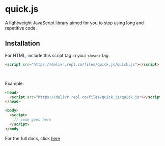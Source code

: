 # quick.js
A lightweight JavaScript library aimed for you to stop using long and repetitive code.


## Installation
For HTML, include this script tag in your `<head>` tag:
```html
<script src="https://delivr.repl.co/files/quick.js/quick.js"></script>
```
<br>

Example:

```html
<head>
  <script src="https://delivr.repl.co/files/quick.js/quick.js"></script>
</head>

<body>
  <script>
    // code goes here
  </script>
</body
```


For the full docs, click [here](https://proudparrot2.gitbook.io/quick.js)
